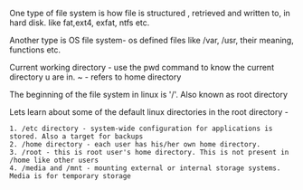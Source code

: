 
One type of file system is how file is structured , retrieved and written to, in hard disk. like fat,ext4, exfat, ntfs etc. 

Another type is OS file system- os defined files like /var, /usr, their meaning, functions etc. 

Current working directory -  use the pwd command to know the current directory u are in.
	~ - refers to home directory

The beginning of the file system in linux is '/'. Also known as root directory


Lets learn about some of the default linux directories in the root directory -

	1. /etc directory - system-wide configuration for applications is stored. Also a target for backups
	2. /home directory - each user has his/her own home directory. 
	3. /root - this is root user's home directory. This is not present in /home like other users
	4. /media and /mnt - mounting external or internal storage systems. Media is for temporary storage 